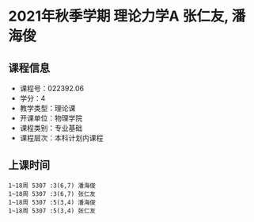 # 2021年秋季学期 理论力学A 张仁友, 潘海俊






## 课程信息

- 课程号：022392.06
- 学分：4
- 教学类型：理论课
- 开课单位：物理学院
- 课程类别：专业基础
- 课程层次：本科计划内课程

## 上课时间

```
1~18周 5307 :3(6,7) 潘海俊
1~18周 5307 :3(6,7) 张仁友
1~18周 5307 :5(3,4) 潘海俊
1~18周 5307 :5(3,4) 张仁友
```

